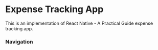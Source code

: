 # Expense Tracking App

This is an implementation of React Native - A Practical Guide expense tracking app. 

### Navigation


